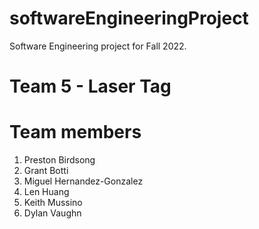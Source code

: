 # softwareEngineeringProject
 Software Engineering project for Fall 2022.
# Team 5 - Laser Tag

# Team members
1. Preston Birdsong
1. Grant Botti
1. Miguel Hernandez-Gonzalez
1. Len Huang
1. Keith Mussino
1. Dylan Vaughn

